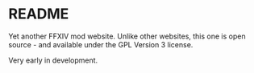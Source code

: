 # README

Yet another FFXIV mod website. Unlike other websites, this one is open source - and available under the GPL Version 3 license.

Very early in development.
